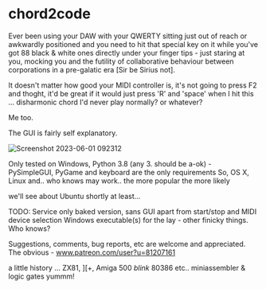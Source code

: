 # chord2code

Ever been using your DAW with your QWERTY sitting just out of reach or awkwardly positioned and you need to hit that special key on it
while you've got 88 black & white ones directly under your finger tips - just staring at you, mocking you and the futility of collaborative behaviour between corporations in a pre-galatic era [Sir be Sirius not].   

It doesn't matter how good your MIDI controller is, it's not going to press F2
and thoght, it'd be great if it would just press 'R' and 'space' when I hit this ... disharmonic chord I'd never play normally? or whatever?

Me too.

The GUI is fairly self explanatory.

![Screenshot 2023-06-01 092312](https://github.com/tripstych/chord2code/assets/134851685/41ca8ba2-f095-4171-bfac-2de74bf4784b)

Only tested on Windows, Python 3.8 (any 3. should be a-ok) -  
PySimpleGUI, PyGame and keyboard are the only requirements
So, OS X, Linux and.. who knows may work.. the more popular the more likely

we'll see about Ubuntu shortly at least... 

TODO: 
Service only baked version, sans GUI apart from start/stop and MIDI device selection
Windows executable(s) for the lay - other finicky things.  Who knows? 

Suggestions, comments, bug reports, etc are welcome and appreciated.
The obvious -
www.patreon.com/user?u=81207161

a little history ... ZX81, ][+, Amiga 500 *blink* 80386 etc..
miniassembler & logic gates yummm!
